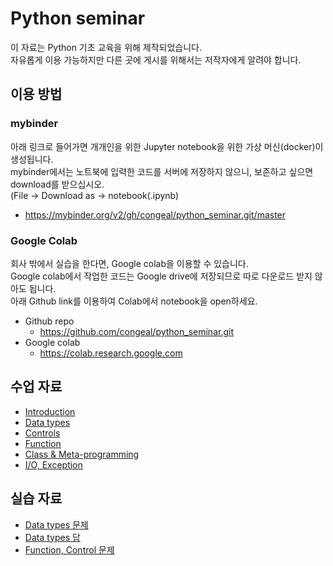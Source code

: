 # Python seminar

이 자료는 Python 기초 교육을 위해 제작되었습니다.  
자유롭게 이용 가능하지만 다른 곳에 게시를 위해서는 저작자에게 알려야 합니다.

## 이용 방법
### mybinder
아래 링크로 들어가면 개개인을 위한 Jupyter notebook을 위한 가상 머신(docker)이 생성됩니다.  
mybinder에서는 노트북에 입력한 코드를 서버에 저장하지 않으니, 보존하고 싶으면 download를 받으십시오.  
(File -> Download as -> notebook(.ipynb)  
* https://mybinder.org/v2/gh/congeal/python_seminar.git/master

### Google Colab
회사 밖에서 실습을 한다면, Google colab을 이용할 수 있습니다.  
Google colab에서 작업한 코드는 Google drive에 저장되므로 따로 다운로드 받지 않아도 됩니다.  
아래 Github link를 이용하여 Colab에서 notebook을 open하세요.  
* Github repo
  * https://github.com/congeal/python_seminar.git
* Google colab
  * https://colab.research.google.com
  
## 수업 자료
* [Introduction](intro.ipynb)
* [Data types](data_types.ipynb)
* [Controls](controls.ipynb)
* [Function](function.ipynb)
* [Class & Meta-programming](oop.ipynb)
* [I/O, Exception](io.ipynb)

## 실습 자료
* [Data types 문제](practice_type_control.ipynb)
* [Data types 답](practice_type_control_sol.ipynb)
* [Function, Control 문제](practice_function.ipynb)